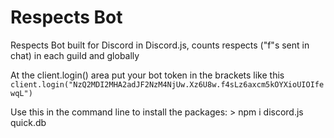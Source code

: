 # Respects Bot
Respects Bot built for Discord in Discord.js, counts respects ("f"s sent in chat) in each guild and globally

At the client.login() area put your bot token in the brackets like this `client.login("NzQ2MDI2MHA2adJF2NzM4NjUw.Xz6U8w.f4sLz6axcm5kOYXioUIOIfewqL")`

Use this in the command line to install the packages: > npm i discord.js quick.db
